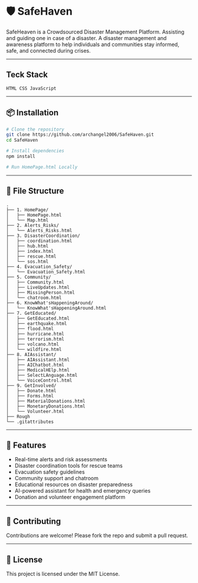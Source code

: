 # 🛡️ SafeHaven
SafeHeaven is a Crowdsourced Disaster Management Platform. Assisting and guiding one in case of a disaster.
A disaster management and awareness platform to help individuals and communities stay informed, safe, and connected during crises.

---
## Teck Stack

```
HTML CSS JavaScript
```
---

## 📦 Installation

```bash
# Clone the repository
git clone https://github.com/archangel2006/SafeHaven.git
cd SafeHaven

# Install dependencies
npm install

# Run HomePage.html Locally
```

---

## 📁 File Structure

```
.
├── 1. HomePage/
│   ├── HomePage.html
│   └── Map.html
├── 2. Alerts_Risks/
│   └── Alerts_Risks.html
├── 3. DisasterCoordination/
│   ├── coordination.html
│   ├── hub.html
│   ├── index.html
│   ├── rescue.html
│   └── sos.html
├── 4. Evacuation_Safety/
│   └── Evacuation_Safety.html
├── 5. Community/
│   ├── Community.html
│   ├── LiveUpdates.html
│   ├── MissingPerson.html
│   └── chatroom.html
├── 6. KnowWhat'sHappeningAround/
│   └── KnowWhat'sHappeningAround.html
├── 7. GetEducated/
│   ├── GetEducated.html
│   ├── earthquake.html
│   ├── flood.html
│   ├── hurricane.html
│   ├── terrorism.html
│   ├── volcano.html
│   └── wildfire.html
├── 8. AIAssistant/
│   ├── AIAssistant.html
│   ├── AIChatbot.html
│   ├── MedicalHElp.html
│   ├── SelectLAnguage.html
│   └── VoiceControl.html
├── 9. GetInvolved/
│   ├── Donate.html
│   ├── Forms.html
│   ├── MaterialDonations.html
│   ├── MonetaryDonations.html
│   └── Volunteer.html
├── Rough
└── .gitattributes
```

---

## 🚀 Features

- Real-time alerts and risk assessments  
- Disaster coordination tools for rescue teams  
- Evacuation safety guidelines  
- Community support and chatroom  
- Educational resources on disaster preparedness  
- AI-powered assistant for health and emergency queries  
- Donation and volunteer engagement platform  

---

## 🤝 Contributing

Contributions are welcome! Please fork the repo and submit a pull request.

---

## 📄 License

This project is licensed under the MIT License.

